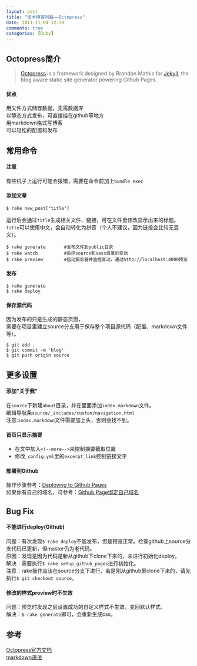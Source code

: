 ```yaml
---
layout: post
title: "技术博客利器——Octopress"
date: 2011-11-04 12:59
comments: true
categories: [Ruby]
---
```


## Octopress简介
> [Octopress](https://github.com/imathis/octopress) is a framework designed by Brandon Mathis for [Jekyll](https://github.com/mojombo/jekyll), the blog aware static site generator powering Github Pages.  

<!--more-->

#### 优点
用文件方式储存数据，无需数据库  
以静态方式发布，可直接挂在github等地方  
用markdown格式写博客  
可以轻松的配置和发布

## 常用命令
#### 注意  
有些机子上运行可能会报错，需要在命令前加上`bundle exec`

#### 添加文章  
```
$ rake new_post["title"]
```
运行后会通过`title`生成相关文件、链接，可在文件里修改显示出来的标题。  
`title`可以使用中文，会自动转化为拼音（个人不建议，因为链接会比较无意义）。  

```
$ rake generate       #发布文件到public目录
$ rake watch          #监控source和sass目录的变动
$ rake preview        #启动服务器并监控变动，通过http://localhost:4000预览
```

#### 发布  
```
$ rake generate
$ rake deploy
```

#### 保存源代码
因为发布的只是生成的静态页面，  
需要在项目里建立source分支用于保存整个项目源代码（配置、markdown文件等）。
```
$ git add .
$ git commit -m 'blog'
$ git push origin source
```

## 更多设置
#### 添加"关于我"
在`source`下新建`about`目录，并在里面添加`index.markdown`文件。  
编辑导航条`source/_includes/custom/navigation.html`  
注意:`index.markdown`文件需要加上头，否则会找不到。  

#### 首页只显示摘要
- 在文中加入`<!--more-->`来控制摘要截取位置
- 修改`_config.yml`里的`excerpt_link`控制链接文字

#### 部署到Github
操作步骤参考：[Deploying to Github Pages](http://octopress.org/docs/deploying/github/)  
如果你有自己的域名，可参考：[Github Page绑定自己域名](http://fancyoung.com/blog/host-to-github/)

## Bug Fix

#### 不能进行deploy(Github)  
问题：有次发现`$ rake deploy`不能发布，但是预览正常。检查github上source分支代码已更新，但master仍为老代码。  
原因：发现是因为代码是新从github下clone下来的，未进行初始化deploy。  
解决：需要执行`$ rake setup_github_pages`进行初始化。  
注意：rake操作应该在source分支下进行，若是刚从github里clone下来的，请先执行`$ git checkout source`。

#### 修改的样式preview时不生效
问题：预览时发现之前设置成功的自定义样式不生效，变回默认样式。  
解决：`$ rake generate`即可，会重新生成css。  

## 参考
[Octopress官方文档](http://octopress.org/docs/)  
[markdown语法](http://daringfireball.net/projects/markdown/syntax)
